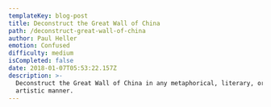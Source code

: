 ```yaml
---
templateKey: blog-post
title: Deconstruct the Great Wall of China
path: /deconstruct-great-wall-of-china
author: Paul Heller
emotion: Confused
difficulty: medium
isCompleted: false
date: 2018-01-07T05:53:22.157Z
description: >-
  Deconstruct the Great Wall of China in any metaphorical, literary, or other
  artistic manner.
---
```


